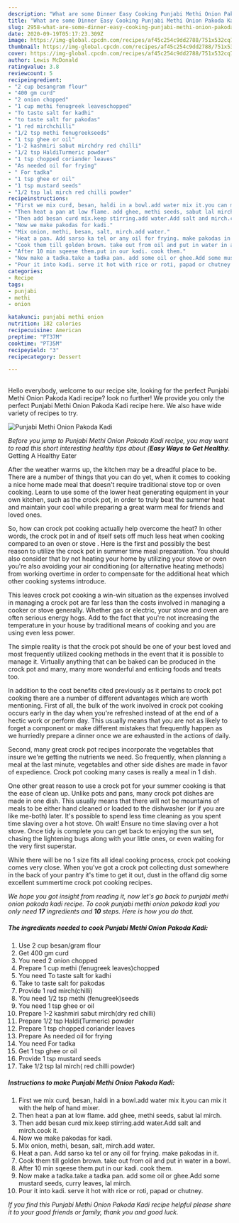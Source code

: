 ```yaml
---
description: "What are some Dinner Easy Cooking Punjabi Methi Onion Pakoda Kadi"
title: "What are some Dinner Easy Cooking Punjabi Methi Onion Pakoda Kadi"
slug: 2958-what-are-some-dinner-easy-cooking-punjabi-methi-onion-pakoda-kadi
date: 2020-09-19T05:17:23.309Z
image: https://img-global.cpcdn.com/recipes/af45c254c9dd2788/751x532cq70/punjabi-methi-onion-pakoda-kadi-recipe-main-photo.jpg
thumbnail: https://img-global.cpcdn.com/recipes/af45c254c9dd2788/751x532cq70/punjabi-methi-onion-pakoda-kadi-recipe-main-photo.jpg
cover: https://img-global.cpcdn.com/recipes/af45c254c9dd2788/751x532cq70/punjabi-methi-onion-pakoda-kadi-recipe-main-photo.jpg
author: Lewis McDonald
ratingvalue: 3.8
reviewcount: 5
recipeingredient:
- "2 cup besangram flour"
- "400 gm curd"
- "2 onion chopped"
- "1 cup methi fenugreek leaveschopped"
- "To taste salt for kadhi"
- "to taste salt for pakodas"
- "1 red mirchchilli"
- "1/2 tsp methi fenugreekseeds"
- "1 tsp ghee or oil"
- "1-2 kashmiri sabut mirchdry red chilli"
- "1/2 tsp HaldiTurmeric powder"
- "1 tsp chopped coriander leaves"
- "As needed oil for frying"
- " For tadka"
- "1 tsp ghee or oil"
- "1 tsp mustard seeds"
- "1/2 tsp lal mirch red chilli powder"
recipeinstructions:
- "First we mix curd, besan, haldi in a bowl.add water mix it.you can mix it with the help of hand mixer."
- "Then heat a pan at low flame. add ghee, methi seeds, sabut lal mirch."
- "Then add besan curd mix.keep stirring.add water.Add salt and mirch.cook it."
- "Now we make pakodas for kadi."
- "Mix onion, methi, besan, salt, mirch.add water."
- "Heat a pan. Add sarso ka tel or any oil for frying. make pakodas in it."
- "Cook them till golden brown. take out from oil and put in water in a bowl."
- "After 10 min sqeese them.put in our kadi. cook them."
- "Now make a tadka.take a tadka pan. add some oil or ghee.Add some mustard seeds, curry leaves, lal mirch."
- "Pour it into kadi. serve it hot with rice or roti, papad or chutney."
categories:
- Recipe
tags:
- punjabi
- methi
- onion

katakunci: punjabi methi onion 
nutrition: 182 calories
recipecuisine: American
preptime: "PT37M"
cooktime: "PT35M"
recipeyield: "3"
recipecategory: Dessert

---
```

<br>
Hello everybody, welcome to our recipe site, looking for the perfect Punjabi Methi Onion Pakoda Kadi recipe? look no further! We provide you only the perfect Punjabi Methi Onion Pakoda Kadi recipe here. We also have wide variety of recipes to try.
<br>


![Punjabi Methi Onion Pakoda Kadi](https://img-global.cpcdn.com/recipes/af45c254c9dd2788/751x532cq70/punjabi-methi-onion-pakoda-kadi-recipe-main-photo.jpg)

<i>Before you jump to Punjabi Methi Onion Pakoda Kadi recipe, you may want to read this short interesting healthy tips about {<strong>Easy Ways to Get Healthy</strong>.</i>
Getting A Healthy Eater


After the weather warms up, the kitchen may be a dreadful place to be. There are a number of things that you can do yet, when it comes to cooking a nice home made meal that doesn't require traditional stove top or oven cooking. Learn to use some of the lower heat generating equipment in your own kitchen, such as the crock pot, in order to truly beat the summer heat and maintain your cool while preparing a great warm meal for friends and loved ones.

So, how can crock pot cooking actually help overcome the heat? In other words, the crock pot in and of itself sets off much less heat when cooking compared to an oven or stove . Here is the first and possibly the best reason to utilize the crock pot in summer time meal preparation. You should also consider that by not heating your home by utilizing your stove or oven you're also avoiding your air conditioning (or alternative heating methods) from working overtime in order to compensate for the additional heat which other cooking systems introduce.

This leaves crock pot cooking a win-win situation as the expenses involved in managing a crock pot are far less than the costs involved in managing a cooker or stove generally. Whether gas or electric, your stove and oven are often serious energy hogs. Add to the fact that you're not increasing the temperature in your house by traditional means of cooking and you are using even less power.

 The simple reality is that the crock pot should be one of your best loved and most frequently utilized cooking methods in the event that it is possible to manage it.  Virtually anything that can be baked can be produced in the crock pot and many, many more wonderful and enticing foods and treats too.



In addition to the cost benefits cited previously as it pertains to crock pot cooking there are a number of different advantages which are worth mentioning. First of all, the bulk of the work involved in crock pot cooking occurs early in the day when you're refreshed instead of at the end of a hectic work or perform day. This usually means that you are not as likely to forget a component or make different mistakes that frequently happen as we hurriedly prepare a dinner once we are exhausted in the actions of daily.

Second, many great crock pot recipes incorporate the vegetables that insure we're getting the nutrients we need. So frequently, when planning a meal at the last minute, vegetables and other side dishes are made in favor of expedience. Crock pot cooking many cases is really a meal in 1 dish.

One other great reason to use a crock pot for your summer cooking is that the ease of clean up.  Unlike pots and pans, many crock pot dishes are made in one dish. This usually means that there will not be mountains of meals to be either hand cleaned or loaded to the dishwasher (or if you are like me-both) later. It's possible to spend less time cleaning as you spent time slaving over a hot stove. Oh wait! Ensure no time slaving over a hot stove. Once tidy is complete you can get back to enjoying the sun set, chasing the lightening bugs along with your little ones, or even waiting for the very first superstar.

While there will be no 1 size fits all ideal cooking process, crock pot cooking comes very close. When you've got a crock pot collecting dust somewhere in the back of your pantry it's time to get it out, dust in the offand dig some excellent summertime crock pot cooking recipes.


<i>We hope you got insight from reading it, now let's go back to punjabi methi onion pakoda kadi recipe. To cook punjabi methi onion pakoda kadi you only need <strong>17</strong> ingredients and <strong>10</strong> steps. Here is how you do that.
</i>

##### The ingredients needed to cook Punjabi Methi Onion Pakoda Kadi:

1. Use 2 cup besan/gram flour
1. Get 400 gm curd
1. You need 2 onion chopped
1. Prepare 1 cup methi (fenugreek leaves)chopped
1. You need To taste salt for kadhi
1. Take to taste salt for pakodas
1. Provide 1 red mirch(chilli)
1. You need 1/2 tsp methi (fenugreek)seeds
1. You need 1 tsp ghee or oil
1. Prepare 1-2 kashmiri sabut mirch(dry red chilli)
1. Prepare 1/2 tsp Haldi(Turmeric) powder
1. Prepare 1 tsp chopped coriander leaves
1. Prepare As needed oil for frying
1. You need  For tadka
1. Get 1 tsp ghee or oil
1. Provide 1 tsp mustard seeds
1. Take 1/2 tsp lal mirch( red chilli powder)


##### Instructions to make Punjabi Methi Onion Pakoda Kadi:

1. First we mix curd, besan, haldi in a bowl.add water mix it.you can mix it with the help of hand mixer.
1. Then heat a pan at low flame. add ghee, methi seeds, sabut lal mirch.
1. Then add besan curd mix.keep stirring.add water.Add salt and mirch.cook it.
1. Now we make pakodas for kadi.
1. Mix onion, methi, besan, salt, mirch.add water.
1. Heat a pan. Add sarso ka tel or any oil for frying. make pakodas in it.
1. Cook them till golden brown. take out from oil and put in water in a bowl.
1. After 10 min sqeese them.put in our kadi. cook them.
1. Now make a tadka.take a tadka pan. add some oil or ghee.Add some mustard seeds, curry leaves, lal mirch.
1. Pour it into kadi. serve it hot with rice or roti, papad or chutney.




<i>If you find this Punjabi Methi Onion Pakoda Kadi recipe helpful please share it to your good friends or family, thank you and good luck.</i>

